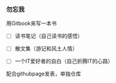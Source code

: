 ### 勿忘我



用Gitbook来写一本书

- [ ] 读书笔记（自己读书的感悟）
- [ ] 散文集（游记和风土人情）
- [ ] 一个IT爱好者的自白（自己折腾IT的心路）



配合githubpage发表，单独仓库